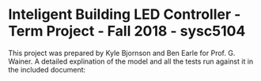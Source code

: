 # Inteligent Building LED Controller - Term Project - Fall 2018 - sysc5104

This project was prepared by Kyle Bjornson and Ben Earle for Prof. G. Wainer. A detailed explination of the model and all the tests run against it in the included document:

